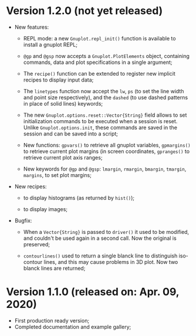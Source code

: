 # Version 1.2.0 (not yet released)

- New features:
	* REPL mode: a new `Gnuplot.repl_init()` function is available to
      install a gnuplot REPL;

	* `@gp` and `@gsp` now accepts a `Gnuplot.PlotElements` object,
      containing commands, data and plot specifications in a single
      argument;

	* The `recipe()` function can be extended to register new implicit
      recipes to display input data;

	* The `linetypes` function now accept the `lw`, `ps` (to set the
      line width and point size respectively), and the `dashed` (to
      use dashed patterns in place of solid lines) keywords;

	* The new `Gnuplot.options.reset::Vector{String}` field allows to
      set initialization commands to be executed when a session is
      reset.  Unlike `Gnuplot.options.init`, these commands are saved
      in the session and can be saved into a script;

	* New functions: `gpvars()` to retrieve all gnuplot variables,
      `gpmargins()` to retrieve current plot margins (in screen
      coordinates, `gpranges()` to retrieve current plot axis ranges;
	
	* New keywords for `@gp` and `@gsp`: `lmargin`, `rmargin`,
      `bmargin`, `tmargin`, `margins`, to set plot margins;
	  
- New recipes:
	* to display histograms (as returned by `hist()`);

    * to display images;

- Bugfix:
	* When a `Vector{String}` is passed to `driver()` it used to be
	modified, and couldn't be used again in a second call.  Now the
	original is preserved;

	* `contourlines()` used to return a single blanck line to
	distinguish iso-contour lines, and this may cause problems in 3D
	plot.  Now two blanck lines are returned;


# Version 1.1.0 (released on: Apr. 09, 2020)

- First production ready version;
- Completed documentation and example gallery;

